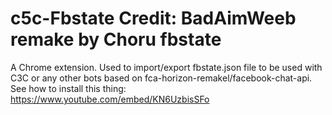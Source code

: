# c5c-Fbstate Credit: BadAimWeeb remake by Choru fbstate
A Chrome extension. Used to import/export fbstate.json file to be used with C3C or any other bots based on fca-horizon-remakel/facebook-chat-api.  See how to install this thing: https://www.youtube.com/embed/KN6UzbisSFo
